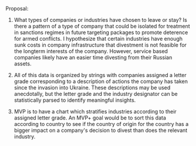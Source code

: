 Proposal:
1.  What types of companies or industries have chosen to leave or stay?  Is there a pattern of a type of company that could be isolated for treatment in sanctions regimes in future targeting packages to promote deterence for armed conflicts.  I hypothesize that certain industries have enough sunk costs in company infrastructure that divestment is not feasible for the longterm interests of the company.  However, service based companies likely have an easier time divesting from their Russian assets.

2.  All of this data is organized by strings with companies assigned a letter grade corresponding to a description of actions the company has taken since the invasion into Ukraine.  These descriptions may be used anecdotally, but the letter grade and the industry designator can be statistically parsed to identify meaningful insights.

3.  MVP is to have a chart which stratifies industries according to their assigned letter grade.  An MVP+ goal would be to sort this data according to country to see if the country of origin for the country has a bigger impact on a company's decision to divest than does the relevant industry.